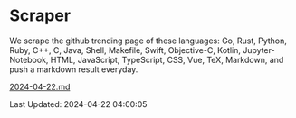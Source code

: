 # Scraper

We scrape the github trending page of these languages: Go, Rust, Python, Ruby, C++, C, Java, Shell, Makefile, Swift, Objective-C, Kotlin, Jupyter-Notebook, HTML, JavaScript, TypeScript, CSS, Vue, TeX, Markdown, and push a markdown result everyday.

[2024-04-22.md](https://github.com/yangwenmai/github-trending-backup/blob/master/2024-04-22.md)

Last Updated: 2024-04-22 04:00:05
